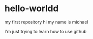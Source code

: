 # hello-worldd
my first repository 
hi my name is michael

I'm just trying to learn how to use github
